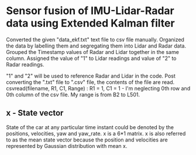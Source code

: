 # Sensor fusion of IMU-Lidar-Radar data using Extended Kalman filter

<p>Converted the given "data_ekf.txt" text file to csv file manually. Organized the data by labelling them and segregating them into Lidar and Radar data. Grouped the Timestamp values of Radar and Lidar together in the same column. Assigned the value of "1" to Lidar readings and value of "2" to Radar readings. <br> </p>
<p>"1" and "2" will be used to reference Radar and Lidar in the code. Post converting the ".txt" file to ".csv" file, the contents of the file are read. csvread(filename, R1, C1, Range) : R1 = 1, C1 = 1 - I'm neglecting 0th row and 0th column of the csv file. My range is from B2 to L501. </p>

## x - State vector

<p> State of the car at any particular time instant could be denoted by the positions, velocities, yaw and yaw_rate. x is a 6*1 matrix. x is also referred to as the mean 
state vector because the position and velocities are represented by Gaussian distribution 
with mean x. </p>

